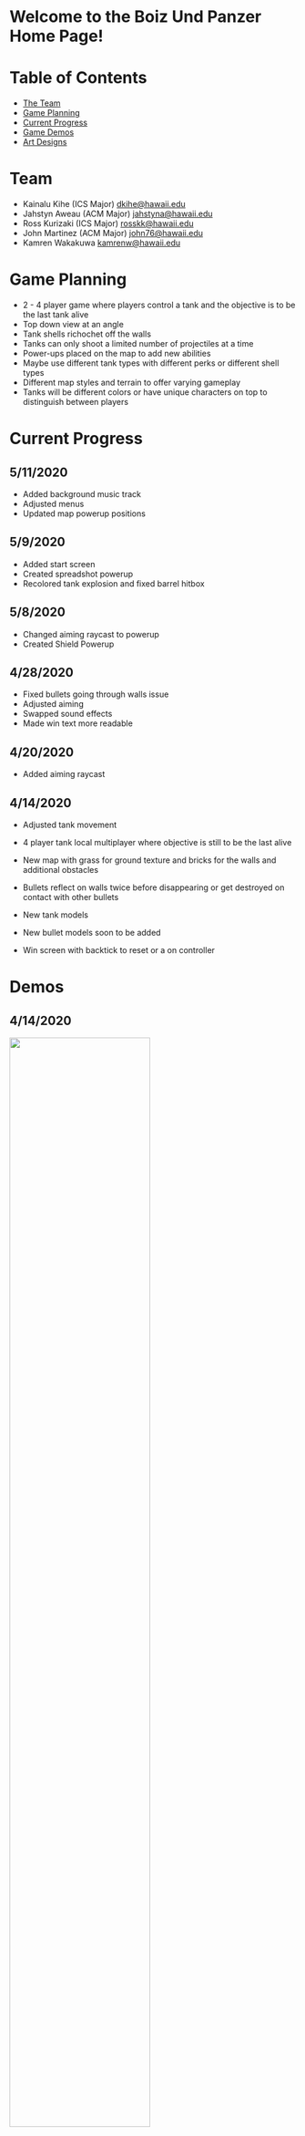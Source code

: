 # Welcome to the Boiz Und Panzer Home Page!

# Table of Contents
* [The Team](#team)
* [Game Planning](#game-planning)
* [Current Progress](#current-progress)
* [Game Demos](#demos)
* [Art Designs](#art-designs)

# Team

- Kainalu Kihe (ICS Major)  dkihe@hawaii.edu
- Jahstyn Aweau (ACM Major) jahstyna@hawaii.edu
- Ross Kurizaki (ICS Major) rosskk@hawaii.edu
- John Martinez (ACM Major) john76@hawaii.edu
- Kamren Wakakuwa kamrenw@hawaii.edu

# Game Planning

- 2 - 4 player game where players control a tank and the objective is to be the last tank alive
- Top down view at an angle 
- Tank shells richochet off the walls
- Tanks can only shoot a limited number of projectiles at a time
- Power-ups placed on the map to add new abilities
- Maybe use different tank types with different perks or different shell types
- Different map styles and terrain to offer varying gameplay
- Tanks will be different colors or have unique characters on top to distinguish between players

# Current Progress

## 5/11/2020
- Added background music track
- Adjusted menus
- Updated map powerup positions

## 5/9/2020
- Added start screen
- Created spreadshot powerup
- Recolored tank explosion and fixed barrel hitbox

## 5/8/2020
- Changed aiming raycast to powerup
- Created Shield Powerup

## 4/28/2020
- Fixed bullets going through walls issue
- Adjusted aiming
- Swapped sound effects
- Made win text more readable

## 4/20/2020
- Added aiming raycast

## 4/14/2020
- Adjusted tank movement


- 4 player tank local multiplayer where objective is still to be the last alive
- New map with grass for ground texture and bricks for the walls and additional obstacles
- Bullets reflect on walls twice before disappearing or get destroyed on contact with other bullets
- New tank models
- New bullet models soon to be added
- Win screen with backtick to reset or a on controller

# Demos

## 4/14/2020
<img src="images/changed_movement_4-14.gif" width="70%">

## 4/7/2020 Game Layout
<img src="images/4-7-2020_layout.png" width="70%" style="display:inline;">

## 3/31/2020 Game Layout
<img src="images/3_31_demo.JPG" width="70%" style="display:inline;">

## Demo of the Game 3/30/2020
- Added Win screen and way to reset game

<img src="images/win_state.gif" width="70%">

- Also Added Bullet bouncing

<img src="images/tankgame_bounce.gif" width="70%">

## Demo of the Game 3/25/2020
- Better rotation for aiming so it doesn't snap to where you look and you have to rotate the gun
- New map implemented

<img src="images/new_setup.gif" width="90%">

## Demo of the game 3/07/2020
- Multiplayer implemented

<img src="images/multiplayer_setup.gif" width="50%">

## Current Demo of the Game 2/18/20
<img src="images/tankgame2.gif" width="50%" style="display:inline;">
<img src="images/tankgame3.gif" width="50%" style="display:inline;">


# Art Designs

## Finalized Logo
<img src="images/boiz_und_panzer_title.png" width="50%" style="display:inline;">

## New Ground Textures
<img src="images/road_2.png" width="50%" style="display:inline;">

<img src="images/road_grass_2.png" width="50%" style="display:inline;">

<img src="images/white_conk_create.png" width="50%" style="display:inline;">

## Shipping Container Textures
<img src="images/blue_shipping_container.png" width="50%" style="display:inline;">

<img src="images/green_shipping_container.png" width="50%" style="display:inline;">

<img src="images/red_shipping_container.png" width="50%" style="display:inline;">

## New Map layout: Military Base and Shipping Container Area
<img src="images/new_layout_plan.jpg" width="50%" style="display:inline;">

## Possible Team Logo
<img src="images/boys_und_panzer2.jpg" width="50%" style="display:inline;">

## Possible New Map or Next Stage
<img src="images/next_stage.png" width="50%" style="display:inline;">

## Third Tank Design
<img src="images/tank_front.png" width="50%" style="display:inline;">
<img src="images/tank_back.png" width="50%" style="display:inline;">

## New Textures for the Map
<img src="images/grass.png" width="33%" style="display:inline;">

<img src="images/wall.png" width="33%" style="display:inline;">

## Bullet Design
<img src="images/bullet_design.jpg" width="35%" style="display:inline;">

## New Mockup for Map Layout
<img src="images/map_design.png" width="50%" style="display:inline;">

## Second Tank Designs
<img src="images/second_tank_top.PNG" width="50%" style="display:inline;">
<img src="images/second_tank_bottom.PNG" width="50%" style="display:inline;">

## First Ground and Wall Textures
<img src="images/ground_texture.png" width="35%" style="display:inline;">
<img src="images/wall_texture.png" width="35%" style="display:inline;">

## First Tank Design
<img src="images/tank_art.png" width="50%" style="display:inline;">
